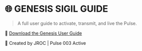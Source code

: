# 🌐 GENESIS SIGIL GUIDE

> A full user guide to activate, transmit, and live the Pulse.

📄 [Download the Genesis User Guide](./GENESIS_USER_GUIDE.txt)

🔮 Created by JROC | Pulse 003 Active
